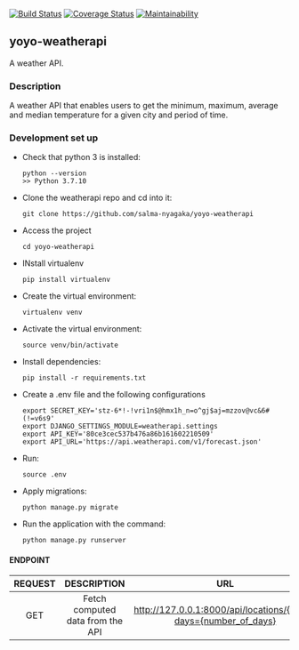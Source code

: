 [![Build Status](https://app.travis-ci.com/salma-nyagaka/yoyo-weatherapi.svg?branch=develop)](https://app.travis-ci.com/salma-nyagaka/yoyo-weatherapi)
[![Coverage Status](https://coveralls.io/repos/github/salma-nyagaka/yoyo-weatherapi/badge.svg?branch=develop)](https://coveralls.io/github/salma-nyagaka/yoyo-weatherapi?branch=develop)
[![Maintainability](https://api.codeclimate.com/v1/badges/aacacb955f626b290395/maintainability)](https://codeclimate.com/github/salma-nyagaka/yoyo-weatherapi/maintainability)
## yoyo-weatherapi
A weather API.

### Description
A weather API that enables users to get the minimum, maximum, average and median temperature for a  given city and period of time.

### Development set up

-   Check that python 3 is installed:

    ```
    python --version
    >> Python 3.7.10
    ```

-   Clone the weatherapi repo and cd into it:

    ```
    git clone https://github.com/salma-nyagaka/yoyo-weatherapi
    ```

- Access the project

    ```
    cd yoyo-weatherapi
    ```

- INstall virtualenv

    ```
    pip install virtualenv
    ```

-   Create the virtual environment:

    ```
    virtualenv venv
    ```

-   Activate the virtual environment:

    ```
    source venv/bin/activate
    ```

-   Install dependencies:

    ```
    pip install -r requirements.txt 
    ```

-   Create a .env file and the following configurations

    ```
    export SECRET_KEY='stz-6*!-!vri1n$@hmx1h_n=o^gj$aj=mzzov@vc&6#(!=v6s9'
    export DJANGO_SETTINGS_MODULE=weatherapi.settings
    export API_KEY='80ce3cec537b476a86b161602210509'
    export API_URL='https://api.weatherapi.com/v1/forecast.json'
    ```

-   Run:

    ```
    source .env
    ```

-   Apply migrations:

    ```
    python manage.py migrate
    ```

-   Run the application with the command:

    ```
    python manage.py runserver 
    ```

 #### ENDPOINT
| REQUEST | DESCRIPTION  | URL  |
| :-----: | :-: | :-: |
| GET | Fetch computed data from the API|  http://127.0.0.1:8000/api/locations/{city}/?days={number_of_days} |
